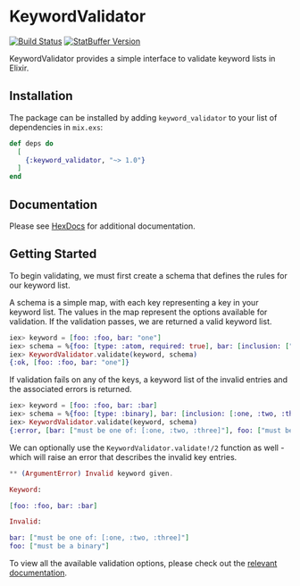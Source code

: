 # KeywordValidator

[![Build Status](https://travis-ci.org/nsweeting/keyword_validator.svg?branch=master)](https://travis-ci.org/nsweeting/keyword_validator)
[![StatBuffer Version](https://img.shields.io/hexpm/v/keyword_validator.svg)](https://hex.pm/packages/keyword_validator)

KeywordValidator provides a simple interface to validate keyword lists in Elixir.

## Installation

The package can be installed by adding `keyword_validator` to your list of dependencies in `mix.exs`:

```elixir
def deps do
  [
    {:keyword_validator, "~> 1.0"}
  ]
end
```

## Documentation

Please see [HexDocs](https://hexdocs.pm/keyword_validator) for additional documentation.

## Getting Started

To begin validating, we must first create a schema that defines the rules for our
keyword list.

A schema is a simple map, with each key representing a key in your keyword list.
The values in the map represent the options available for validation. If the validation
passes, we are returned a valid keyword list.

```elixir
iex> keyword = [foo: :foo, bar: "one"]
iex> schema = %{foo: [type: :atom, required: true], bar: [inclusion: ["one", "two", "three"]]}
iex> KeywordValidator.validate(keyword, schema)
{:ok, [foo: :foo, bar: "one"]}
```

If validation fails on any of the keys, a keyword list of the invalid entries and the
associated errors is returned.

```elixir
iex> keyword = [foo: :foo, bar: :bar]
iex> schema = %{foo: [type: :binary], bar: [inclusion: [:one, :two, :three]]}
iex> KeywordValidator.validate(keyword, schema)
{:error, [bar: ["must be one of: [:one, :two, :three]"], foo: ["must be a binary"]]}
```

We can optionally use the `KeywordValidator.validate!/2` function as well - which will raise
an error that describes the invalid key entries.

```elixir
** (ArgumentError) Invalid keyword given.

Keyword:

[foo: :foo, bar: :bar]

Invalid:

bar: ["must be one of: [:one, :two, :three]"]
foo: ["must be a binary"]
```

To view all the available validation options, please check out the [relevant documentation](https://hexdocs.pm/keyword_validator/KeywordValidator.html#validate/2).
